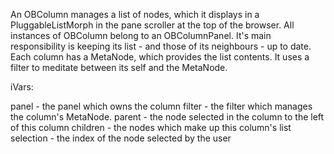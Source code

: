 An OBColumn manages a list of nodes, which it displays in a PluggableListMorph in the pane scroller at the top of the browser. All instances of OBColumn belong to an OBColumnPanel. It's main responsibility is keeping its list - and those of its neighbours - up to date. Each column has a MetaNode, which provides the list contents. It uses a filter to meditate between its self and the MetaNode.

iVars:

panel		- the panel which owns the column
filter		- the filter which manages the column's MetaNode.
parent		- the node selected in the column to the left of this column
children 	- the nodes which make up this column's list
selection 	- the index of the node selected by the user